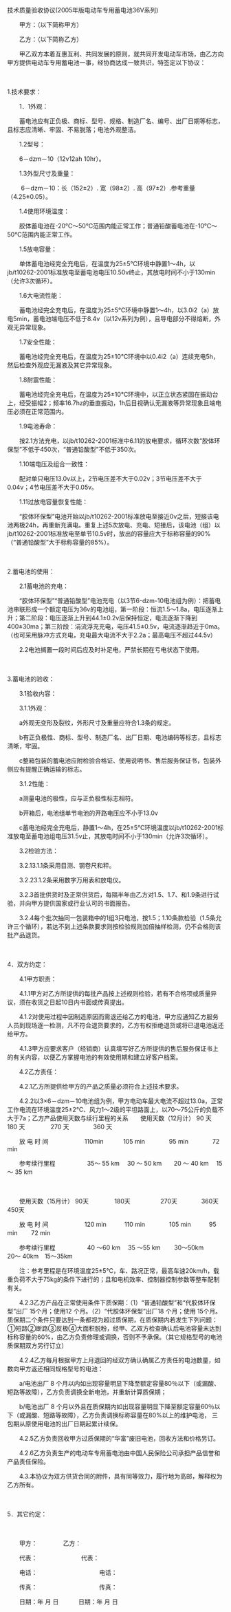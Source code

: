 



技术质量验收协议(2005年版电动车专用蓄电池36V系列)



 

　　甲方：（以下简称甲方）

　　乙方：（以下简称乙方）　　

　　甲乙双方本着互惠互利、共同发展的原则，就共同开发电动车市场，由乙方向甲方提供电动车专用蓄电池一事，经协商达成一致共识，特签定以下协议：

　　


 1.技术要求：



　　1．1外观：

　　蓄电池应有正负极、商标、型号、规格、制造厂名、编号、出厂日期等标志，且标志应清晰、牢固、不易脱落；电池外观整洁。

　　1.2型号：

　　6－dzm－10（12v12ah 10hr）。

　　1.3外型尺寸及重量：

　　 6－dzm－10：长（152±2）. 宽（98±2）. 高（97±2）.参考重量（4.25±0.05）。

　　1.4使用环境温度：

　　胶体蓄电池在-20℃～50℃范围内能正常工作；普通铅酸蓄电池在-10℃～50℃范围内能正常工作。

　　1.5放电容量：

　　单体蓄电池经完全充电后，在温度为25±5℃环境中静置1～4h，以jb/t10262-2001标准放电至蓄电池电压10.50v终止，其放电时间不小于130min（允许3次循环）。

　　1.6大电流性能：

　　蓄电池经完全充电后，在温度为25±5℃环境中静置1～4h，以3.0i2（a）放电5min，蓄电池端电压不低于8.4v（以12v系列为例），且导电部分不得熔断，外观无异常现象。

　　1.7安全性能：

　　蓄电池经完全充电后，在温度为25±10℃环境中以0.4i2（a）连续充电5h，然后检查外观应无漏液及其它异常现象。

　　1.8耐震性能：

　　蓄电池经完全充电后，在温度为25±10℃环境中，以正立状态紧固在振动台上，经受振幅2；频率16.7hz的垂直振动，1h后目视确认无漏液等异常现象且端电压必须在正常范围内。

　　1.9电池寿命：

　　按2.1方法充电，以jb/t10262-2001标准中6.11的放电要求，循环次数“胶体环保型”不低于450次，“普通铅酸型”不低于350次。

　　1.10端电压及组合一致性：

　　配对单只电压13.0v以上，2节电压差不大于0.02v；3节电压差不大于0.04v；4节电压差不大于0.05v。

　　1.11过放电容量恢复性能：

　　“胶体环保型”电池开始以jb/t10262-2001标准放电至接近0v之后，短接该电池两极24h，再重新充满电。重复上述5次放电、充电、短接后，该电池（组）以 jb/t10262-2001标准放电至单节10.5v时，放出的容量应大于标称容量的90%（“普通铅酸型”大于标称容量的85%）。

　　


 2.蓄电池的使用：



　　2.1蓄电池的充电：

　　“胶体环保型”“普通铅酸型”电池充电（以3节6-dzm-10电池组为例）：把蓄电池串联形成一个额定电压为36v的电池组，第一阶段：恒流1.5～1.8a，电压逐渐上升；第二阶段：电压逐渐上升到44.1±0.2v后保持恒定，电流逐渐下降到400±30ma；第三阶段：涓流浮充充电，电压41.5±0.5v，电流逐渐趋近于0ma。（也可采用脉冲方式充电，充电最大电流不大于2.2a；最高电压不超过44.5v）

　　2.2电池搁置一段时间后应及时补足电，严禁长期在亏电状态下使用。

　　


 3.蓄电池的验收：



　　3.1验收内容：

　　3.1.1外观：

　　a外观无变形及裂纹，外形尺寸及重量应符合1.3条的规定。

　　b有正负极性、商标、型号、制造厂名、出厂日期、电池编码等标志，且标志清晰，牢固。

　　c整箱包装的蓄电池应附检验合格证、使用说明书、售后服务保证书，包装外侧应有提醒正确运输的标志。

　　3.1.2性能：

　　a测量电池的极性，应与正负极性标志相符。

　　b开箱后，电池组单节电池的开路电压应不小于13.0v

　　c蓄电池经完全充电后，静置1～4h，在25±5℃环境温度以jb/t10262-2001标准放电至蓄电池组电压31.5v止，其放电时间不小于130min（允许3次循环）。

　　3.2检验方法：

　　3.2.13.1.1条采用目测、钢卷尺和秤。

　　3.2.23.1.2条采用数字万用表和放电仪。

　　3.2.3首批供货时及正常供货后，每隔半年由乙方对1.5、1.7、和1.9条进行试验，并向甲方提供国家或行业认可的书面报告。

　　3.2.4每个批次抽同一包装箱中的1组3只电池，按1.5；1.10条款检验（1.5条允许三个循环），若达不到上述条款要求则按检验规则加倍抽样检测，仍不合格则该批产品退货。

　　


 4．双方约定：



　　4.1甲方职责：

　　4.1.1甲方对乙方所提供的每批产品按上述规则检验，若有不合格项或质量异议，须在收货之日起10日内书面或传真提出。

　　4.1.2对使用过程中因制造原因而需退还给乙方的电池，甲方应通知乙方服务人员到现场逐一检测，凡不符合退货要求的，乙方有权拒绝退货或将已退电池返还给甲方。

　　4.1.3甲方应要求客户（经销商）认真填写好乙方所提供的售后服务保证书上的有关内容，以便乙方掌握电池的有效使用期和建立好客户档案。

　　4.2乙方责任：

　　4.2.1乙方所提供给甲方的产品之质量必须符合上述技术要求。

　　4.2.2以3×6－dzm－10电池组为例，甲方电动车最大电流不超过13.0a，正常工作电流在环境温度25±2℃、风力1～2级的平坦路面上，以70～75公斤的负载不大于7a；乙方产品使用天数与续行里程的关系　　使用天数（12月计） 90 天　　　　180 天　　　　 270 天　　　　360 天 

　　放 电 时 间　　　　　　110min　　　 105 min　　　　95 min　　　　72 min 

　　参考续行里程　　　　　 35～ 55 km　 30 ～ 50 km　　20 ～ 40 km　 15 ～ 35 km 

　　

　　使用天数（15月计） 90天　　　　 180天　　　　　270天　　　　360天　　　450天 

　　放 电 时 间　　　　　　120 min　　　110 min　　　　105 min　　　95 min　　 72 min 

　　参考续行里程　　　　　 40 ～60 km　 35 ～55 km　　 30～50km　　 20～ 40km　15～35km

　　注：参考里程是在环境温度25±5℃，车、路况正常，最高车速20km/h，载重负荷不大于75kg的条件下进行的；且和电机效率、控制器控制参数等整车配制有关。

　　4.2.3乙方产品在正常使用条件下质保期：（1）“普通铅酸型”和“代胶体环保型”出厂 15个月；使用12 个月。（2）“代胶体环保型”出厂18 个月；使用 15个月。质保期二个条件只要达到一条都视为超过质保期，在质保期内若发生下列问题：①短路②断路③反极④大面积脱粉，经甲、乙双方检查确认后电池容量末达到标称容量的60%，由乙方负责修理或调换，否则不予承保。（其它规格型号的电池质保期双方另行订立）

　　4.2.4乙方每月根据甲方上月退回的经双方确认确属乙方责任的电池数量，如数向甲方返还相同规格型号的电池：

　　a/电池出厂 8 个月以内如出现容量明显下降至额定容量80％以下（或漏酸、短路等故障），乙方负责调换全新电池，并重新计算质保期；

　　b/电池出厂 8 个月以外且在质保期内如出现容量明显下降至额定容量60％以下（或漏酸、短路等故障），乙方负责调换标称容量在80%以上的维护电池， 三包期从原使用电池的出厂日期起累计续保。

　　4.2.5乙方负责回收甲方过质保期的“华富”废旧电池，回收方法和价格另订。

　　4.2.6乙方负责生产的电动车专用蓄电池由中国人民保险公司承担产品信誉和产品责任保险。

　　4.3.本协议为双方供货合同的附件，具有同等效力，履行地为高邮，解释权为乙方所有。

　　


 5．其它约定：



　　

　　甲方： 　　　　乙方：

　　代表： 　　　　　　　代表：

　　电话：　　　　　　　　　　 电话：

　　传真：　　　　　　　　　　 传真：

　　日期：年 月 日　　　 日期：年 月 日